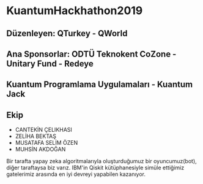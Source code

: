# KuantumHackhathon2019

## Düzenleyen: QTurkey - QWorld

## Ana Sponsorlar: ODTÜ Teknokent CoZone - Unitary Fund - Redeye

## Kuantum Programlama Uygulamaları - Kuantum Jack

## Ekip
- CANTEKİN ÇELIKHASI
- ZELİHA BEKTAŞ
- MUSATAFA SELİM ÖZEN
- MUHSİN AKDOĞAN


Bir tarafta yapay zeka algoritmalarıyla oluşturduğumuz bir oyuncumuz(bot), diğer taraftaysa biz varız. IBM'in Qiskit kütüphanesiyle simüle ettiğimiz gatelerimiz arasında en iyi devreyi  yapabilen kazanıyor. 
